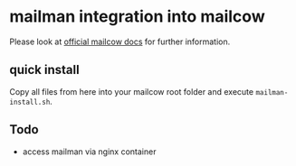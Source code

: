 # mailman integration into mailcow

Please look at [official mailcow docs](https://mailcow.github.io/mailcow-dockerized-docs/third_party-mailman/) for further information.

## quick install

Copy all files from here into your mailcow root folder and execute `mailman-install.sh`.

## Todo

- access mailman via nginx container
